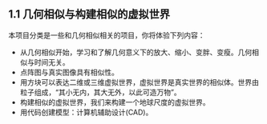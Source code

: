 ## 1.1 几何相似与构建相似的虚拟世界
本项目分类是一些和几何相似相关的项目，你将体验下列内容：

- 从几何相似开始，学习和了解几何意义下的放大、缩小、变胖、变瘦。几何相似与时间无关。
- 点阵图与真实图像具有相似性。
- 用方块可以表达二维或三维虚拟世界，虚拟世界是真实世界的相似体。世界由粒子组成，“其小无内，其大无外，以此可造万物”。
- 构建相似的虚拟世界，我们来构建一个地球尺度的虚拟世界。
- 用代码创建模型：计算机辅助设计(CAD)。

